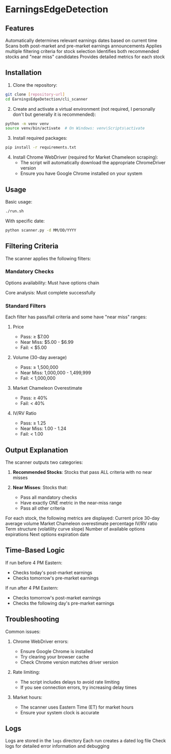 # EarningsEdgeDetection

## Features
 Automatically determines relevant earnings dates based on current time
 Scans both post-market and pre-market earnings announcements
 Applies multiple filtering criteria for stock selection
 Identifies both recommended stocks and "near miss" candidates
 Provides detailed metrics for each stock
 
## Installation
 
1. Clone the repository:
```bash
git clone [repository-url]
cd EarningsEdgeDetection/cli_scanner
```
 
2. Create and activate a virtual environment (not required, I personally don't but generally it is recommended):
```bash
python -m venv venv
source venv/bin/activate  # On Windows: venv\Scripts\activate
```
 
3. Install required packages:
```bash
pip install -r requirements.txt
```
 
4. Install Chrome WebDriver (required for Market Chameleon scraping):
   - The script will automatically download the appropriate ChromeDriver version
   - Ensure you have Google Chrome installed on your system
 
## Usage
 
Basic usage:
```bash
./run.sh
```
 
With specific date:
```bash
python scanner.py -d MM/DD/YYYY
```
 
## Filtering Criteria
 
The scanner applies the following filters:
 
### Mandatory Checks
 Options availability: Must have options chain
 
 Core analysis: Must complete successfully
 
### Standard Filters
Each filter has pass/fail criteria and some have "near miss" ranges:
 
1. Price
   - Pass: ≥ $7.00
   - Near Miss: $5.00 - $6.99
   - Fail: < $5.00
 
2. Volume (30-day average)
   - Pass: ≥ 1,500,000
   - Near Miss: 1,000,000 - 1,499,999
   - Fail: < 1,000,000
 
3. Market Chameleon Overestimate
   - Pass: ≥ 40%
   - Fail: < 40%
 
4. IV/RV Ratio
   - Pass: ≥ 1.25
   - Near Miss: 1.00 - 1.24
   - Fail: < 1.00
 
## Output Explanation
 
The scanner outputs two categories:
 
1. **Recommended Stocks**: Stocks that pass ALL criteria with no near misses
 
2. **Near Misses**: Stocks that:
   - Pass all mandatory checks
   - Have exactly ONE metric in the near-miss range
   - Pass all other criteria
 
For each stock, the following metrics are displayed:
 Current price
 30-day average volume
 Market Chameleon overestimate percentage
 IV/RV ratio
 Term structure (volatility curve slope)
 Number of available options expirations
 Next options expiration date
 
## Time-Based Logic
 
 If run before 4 PM Eastern:
  - Checks today's post-market earnings
  - Checks tomorrow's pre-market earnings
 
 If run after 4 PM Eastern:
  - Checks tomorrow's post-market earnings
  - Checks the following day's pre-market earnings
 
## Troubleshooting
 
Common issues:
 
1. Chrome WebDriver errors:
   - Ensure Google Chrome is installed
   - Try clearing your browser cache
   - Check Chrome version matches driver version
 
2. Rate limiting:
   - The script includes delays to avoid rate limiting
   - If you see connection errors, try increasing delay times
 
3. Market hours:
   - The scanner uses Eastern Time (ET) for market hours
   - Ensure your system clock is accurate
 
## Logs
 
 Logs are stored in the `logs` directory
 Each run creates a dated log file
 Check logs for detailed error information and debugging

